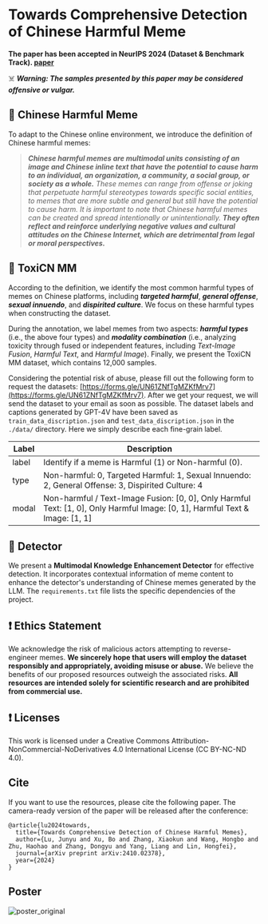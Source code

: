 # Towards Comprehensive Detection of Chinese Harmful Meme

**The paper has been accepted in NeurIPS 2024 (Dataset & Benchmark Track). [paper](https://arxiv.org/abs/2410.02378)** 

☠️ ***Warning: The samples presented by this paper may be considered offensive or vulgar.***

## 📜 Chinese Harmful Meme

To adapt to the Chinese online environment, we introduce the definition of Chinese harmful memes:

>_**Chinese harmful memes are multimodal units consisting of an image and Chinese inline text that have the potential to cause harm to an individual, an organization, a community, a social group, or society as a whole.** 
These memes can range from offense or joking that perpetuate harmful stereotypes towards specific social entities, to memes that are more subtle and general but still have the potential to cause harm. 
It is important to note that Chinese harmful memes can be created and spread intentionally or unintentionally. **They often reflect and reinforce underlying negative values and cultural attitudes on the Chinese Internet, which are detrimental from legal or moral perspectives.**_


## 📜 ToxiCN MM

According to the definition, we identify the most common harmful types of memes on Chinese platforms, including **_targeted harmful_**, **_general offense_**, _**sexual innuendo**_, and _**dispirited culture**_.
We focus on these harmful types when constructing the dataset.

During the annotation, we label memes from two aspects: **_harmful types_** (i.e., the above four types) and **_modality combination_** (i.e., analyzing toxicity through fused or independent features, including _Text-Image Fusion_, _Harmful Text_, and _Harmful Image_). Finally, we present the ToxiCN MM dataset, which contains 12,000 samples.

Considering the potential risk of abuse, please fill out the following form to request the datasets: [https://forms.gle/UN61ZNfTgMZKfMrv7](https://forms.gle/UN61ZNfTgMZKfMrv7). After we get your request, we will send the dataset to your email as soon as possible.
The dataset labels and captions generated by GPT-4V have been saved as `train_data_discription.json` and `test_data_discription.json` in the `./data/` directory. Here we simply describe each fine-grain label.

| Label           | Description                                                  |
| --------------- | ------------------------------------------------------------ |
| label           | Identify if a meme is Harmful (1) or Non-harmful (0).         |
| type            | Non-harmful: 0, Targeted Harmful: 1, Sexual Innuendo: 2, General Offense: 3, Dispirited Culture: 4|
| modal           | Non-harmful / Text-Image Fusion: [0, 0], Only Harmful Text: [1, 0], Only Harmful Image: [0, 1], Harmful Text & Image: [1, 1]|


## 📜 Detector
We present a **Multimodal Knowledge Enhancement Detector** for effective detection. It incorporates contextual information of meme content to enhance the detector's understanding of Chinese memes generated by the LLM. The `requirements.txt` file lists the specific dependencies of the project.



## ❗️ Ethics Statement
We acknowledge the risk of malicious actors attempting to reverse-engineer memes. **We sincerely hope that users will employ the dataset responsibly and appropriately, avoiding misuse or abuse.** We believe the benefits of our proposed resources outweigh the associated risks. **All resources are intended solely for scientific research and are prohibited from commercial use.**

## ❗️ Licenses
This work is licensed under a Creative Commons Attribution- NonCommercial-NoDerivatives 4.0 International License (CC BY-NC-ND 4.0). 

## Cite
If you want to use the resources, please cite the following paper. The camera-ready version of the paper will be released after the conference:
~~~
@article{lu2024towards,
  title={Towards Comprehensive Detection of Chinese Harmful Memes},
  author={Lu, Junyu and Xu, Bo and Zhang, Xiaokun and Wang, Hongbo and Zhu, Haohao and Zhang, Dongyu and Yang, Liang and Lin, Hongfei},
  journal={arXiv preprint arXiv:2410.02378},
  year={2024}
}
~~~

## Poster
![poster_original](https://github.com/user-attachments/assets/65710aa3-6dde-4ec7-a385-6506b5c8ecfb)



